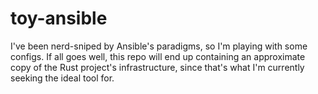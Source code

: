 # toy-ansible

I've been nerd-sniped by Ansible's paradigms, so I'm playing with some
configs. If all goes well, this repo will end up containing an approximate
copy of the Rust project's infrastructure, since that's what I'm currently
seeking the ideal tool for. 
